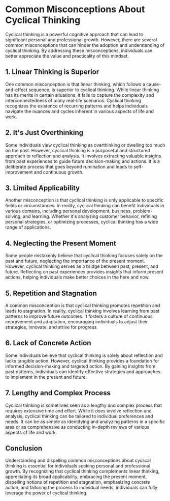 Common Misconceptions About Cyclical Thinking
========================================================

Cyclical thinking is a powerful cognitive approach that can lead to significant personal and professional growth. However, there are several common misconceptions that can hinder the adoption and understanding of cyclical thinking. By addressing these misconceptions, individuals can better appreciate the value and practicality of this mindset.

1\. Linear Thinking is Superior
------------------------------

One common misconception is that linear thinking, which follows a cause-and-effect sequence, is superior to cyclical thinking. While linear thinking has its merits in certain situations, it fails to capture the complexity and interconnectedness of many real-life scenarios. Cyclical thinking recognizes the existence of recurring patterns and helps individuals navigate the nuances and cycles inherent in various aspects of life and work.

2\. It's Just Overthinking
-------------------------

Some individuals view cyclical thinking as overthinking or dwelling too much on the past. However, cyclical thinking is a purposeful and structured approach to reflection and analysis. It involves extracting valuable insights from past experiences to guide future decision-making and actions. It is a deliberate process that goes beyond rumination and leads to self-improvement and continuous growth.

3\. Limited Applicability
------------------------

Another misconception is that cyclical thinking is only applicable to specific fields or circumstances. In reality, cyclical thinking can benefit individuals in various domains, including personal development, business, problem-solving, and learning. Whether it's analyzing customer behavior, refining personal strategies, or optimizing processes, cyclical thinking has a wide range of applications.

4\. Neglecting the Present Moment
--------------------------------

Some people mistakenly believe that cyclical thinking focuses solely on the past and future, neglecting the importance of the present moment. However, cyclical thinking serves as a bridge between past, present, and future. Reflecting on past experiences provides insights that inform present actions, helping individuals make better choices in the here and now.

5\. Repetition and Stagnation
----------------------------

A common misconception is that cyclical thinking promotes repetition and leads to stagnation. In reality, cyclical thinking involves learning from past patterns to improve future outcomes. It fosters a culture of continuous improvement and adaptation, encouraging individuals to adjust their strategies, innovate, and strive for progress.

6\. Lack of Concrete Action
--------------------------

Some individuals believe that cyclical thinking is solely about reflection and lacks tangible action. However, cyclical thinking provides a foundation for informed decision-making and targeted action. By gaining insights from past patterns, individuals can identify effective strategies and approaches to implement in the present and future.

7\. Lengthy and Complex Process
------------------------------

Cyclical thinking is sometimes seen as a lengthy and complex process that requires extensive time and effort. While it does involve reflection and analysis, cyclical thinking can be tailored to individual preferences and needs. It can be as simple as identifying and analyzing patterns in a specific area or as comprehensive as conducting in-depth reviews of various aspects of life and work.

Conclusion
----------

Understanding and dispelling common misconceptions about cyclical thinking is essential for individuals seeking personal and professional growth. By recognizing that cyclical thinking complements linear thinking, appreciating its broad applicability, embracing the present moment, dispelling notions of repetition and stagnation, emphasizing concrete action, and tailoring the process to individual needs, individuals can fully leverage the power of cyclical thinking.

